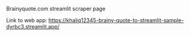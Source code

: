 Brainyquote.com streamlit scraper page

Link to web app: https://khaliq12345-brainy-quote-to-streamlit-sample-dyrbc3.streamlit.app/
